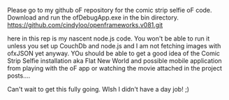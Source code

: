 Please go to my github oF repository for the comic strip selfie oF code.  
Download and run the ofDebugApp.exe in the bin directory.
https://github.com/cindyloo/openframeworks.v081.git

here in this rep is my nascent node.js code.  You won't be able to run it unless you set up CouchDb and node.js 
and I am not fetching images with ofxJSON yet anyway.  YOu should be able to get a good idea of the
Comic Strip Selfie installation aka Flat New World and possible mobile application from playing with the 
oF app or watching the movie attached in the project posts....


Can't wait to get this fully going.  WIsh I didn't have a day job! ;)